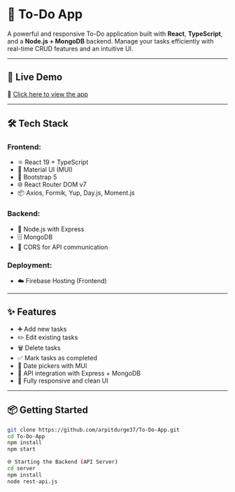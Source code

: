 # 📝 To-Do App

A powerful and responsive To-Do application built with **React**, **TypeScript**, and a **Node.js + MongoDB** backend. Manage your tasks efficiently with real-time CRUD features and an intuitive UI.

---

## 🚀 Live Demo

🔗 [Click here to view the app](https://to-do-app-6d4e6.web.app)

---

## 🛠 Tech Stack

### Frontend:
- ⚛️ React 19 + TypeScript
- 💅 Material UI (MUI)
- 🎨 Bootstrap 5
- 🌐 React Router DOM v7
- 📦 Axios, Formik, Yup, Day.js, Moment.js

### Backend:
- 🔧 Node.js with Express
- 🗄️ MongoDB
- 🔁 CORS for API communication

### Deployment:
- ☁️ Firebase Hosting (Frontend)

---

## ✨ Features

- ➕ Add new tasks
- ✏️ Edit existing tasks
- 🗑️ Delete tasks
- ✅ Mark tasks as completed
- 📆 Date pickers with MUI
- 🔁 API integration with Express + MongoDB
- 📱 Fully responsive and clean UI

---

## 📦 Getting Started

```bash
git clone https://github.com/arpitdurge37/To-Do-App.git
cd To-Do-App
npm install
npm start

🌐 Starting the Backend (API Server)
cd server
npm install
node rest-api.js
